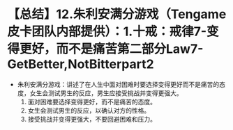 # 【总结】12.朱利安满分游戏（Tengame皮卡团队内部提供）：1.十戒：戒律7-变得更好，而不是痛苦第二部分Law7-GetBetter,NotBitterpart2

-   朱利安满分游戏：讲述了在人生中面对困难时要选择变得更好而不是痛苦的态度，女生会测试男生的反应，男生应接受挑战并变得更强大。
    1.  面对困难要选择变得更好，而不是痛苦的态度。
    2.  女生会测试男生的反应，以确认对方的性格。
    3.  接受挑战并变得更强大，不要回避困难和压力。